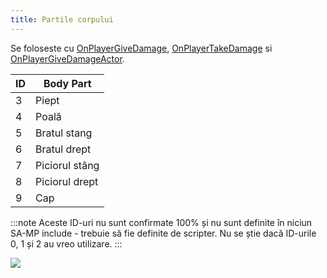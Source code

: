 ```yaml
---
title: Partile corpului
---
```


Se foloseste cu [OnPlayerGiveDamage](../callbacks/OnPlayerGiveDamags), [OnPlayerTakeDamage](../callbacks/OnPlayerTakeDamage) si [OnPlayerGiveDamageActor](../callbacks/OnPlayerGiveDamageActor).

| ID  | Body Part      |
| --- | -------------- |
| 3   | Piept          |
| 4   | Poală          |
| 5   | Bratul stang   |
| 6   | Bratul drept   |
| 7   | Piciorul stâng |
| 8   | Piciorul drept |
| 9   | Cap            |

:::note Aceste ID-uri nu sunt confirmate 100% și nu sunt definite în niciun SA-MP include - trebuie să fie definite de scripter. Nu se știe dacă ID-urile 0, 1 și 2 au vreo utilizare. :::

![](https://assets.open.mp/assets/images/bodyParts/Body_parts.jpg)
